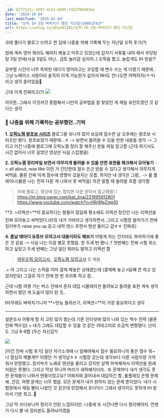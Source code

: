 ```yaml
---
_id: 8277121c-3597-4c51-8495-fd22769463ee
date: '2024-10-04'
last_modified: '2025-01-04'
title: "오픽 IH 3일 벼락치기 했던 지난달\U0001F92F"
url: https://velog.io/@hso07202/오픽-IH-3일-벼락치기-했던-지난달
---
```


코테 풀다가 블로그 쓰려고 켠 김에 나중을 위해 기록해 두는 지난달 오픽 후기(?)

원래 계속 영어 뭐라도 해야지 해놓고 미루고 있었는데 갑자기 서류를 내야 해서 우당탕탕 3일 만에(사실 3일도 아닌.. 금토 놀러감 심지어..) 오픽을 봤고..놀랍게도 IH 받음⁉️

공부할 시간이 너무 촉박한 데다가 영어라고는 코딩할 때 변수 쓰는 게 다였기 때문에..그냥 노베이스 사람이라 솔직히 이게 가능한가 싶어서 NH도 안나오면 어떡하지(ㅋㅋ)라고 생각 중이었음🫠

근데 이게 진짜라고(?)
![](https://velog.velcdn.com/images/hso07202/post/86d12702-6024-44bd-8ead-82dd18404dd0/image.png)

아무튼..그래서 이것저것 종합해서 나만의 공부법을 잘 찾았던 게 제일 포인트였던 것 같다는 생각

### 📕 나중을 위해 기록하는 공부했던..기억

**1. [오픽노잼 왕초보 시리즈](https://youtube.com/playlist?list=PL9Ieg7fw1BJJGtLAoCFrIL95fB-MnhYjm&si=Bq1j-vRr5S88gJY8)**
   블로그들 보니까 많이 보길래 접수한 날 오후에는 왕초보 시리즈만 봤다. 왕초보였기 때문에...ㅎ
   -> 보면서 돌려쓸 수 있을 만한 내용들 생각
   -> 그리고 이건 나중에 블로그에 오픽노잼 정리 잘 해주신 분들 파일 참고함
   (근데 여기서도 시간 없어서 너무 길었던 영상은 사실 스킵했음)
   
**2. 오픽노잼 정리파일 보면서 야무지게 돌려쓸 수 있을 만한 표현들 체크해서 모아놓기**
   -> all about, was like 이런 거 간단한데 점수 은근 받을 수 있다고 생각해서 야무지게 써먹음. 물론 진짜 이게 점수에 영향이 갔을지는 모름. 하지만 내 생각은 그럼..
   -> 롤 플레이나(물론 나는 전혀 다른 게 나와서 못 써먹음) 의견 말할 때 돌려쓸 흐름 생각함

> 아래 블로그, 영상에 있는 정리본 다운 받아서 참고했음!.!
> https://m.blog.naver.com/kat_lina/221895912801
> https://www.youtube.com/watch?v=HRr8feZmp10
   
**3. ⭐리액션⭐**이 중요하다는 말들이 많길래 평소에도 리액션 장인인 나는 리액션을 진짜 모아놓고 써먹었다.(라잌 내가 가비라고 생각하면서..그리고 시험장 들어가기 전에 킹키부츠 raise you up 듣고 내적 댄스 추면서 텐션 올리고 감ㅎㅎ 진짜로)

**4. 틈날 때마다 유튜브 모의고사 대충이라도 해보기**
어떻게 하는 건지라도 파악하기에 좋은 것 같음
   -> 사실 나는 이걸 별로 못했음. 한 두세 번 했나..? 첫번째는 진짜 시험 취소하고 싶었고 두세 번째는 그냥 일단 뭐라도 말하고 리액션 함

> [여우오픽 모의고사 ](https://youtube.com/playlist?list=PLQqxXrxA9EGj_XIfyp1zC8ADRxjamZVut&si=CxnzDtASS2cTNjNJ), [오픽노잼 모의고사](https://youtube.com/playlist?list=PL9Ieg7fw1BJL7dTSO3KnNE1fuz71WyX8j&si=t9ccvCG_GUSxtyuw) 로 해봄 


.+ 아 그리고 나는 스픽을 이미 결제 해놓은 상태였는데 (결제해 놓고 n달째 안 하고 있었지만요) 그걸로 자기 전에 한 번 프리톡 하고 잠..
   

근데 나름 여행 가는 버스 안에서 혼자 대답 시뮬레이션 돌려보고 돌려쓸 표현 계속 생각하면서 했던 게 도움이 많이 된 듯..

❗아무래도 벼락치기니까 **⭐만능 돌려쓰기, 리액션⭐**이 가장 중요하다고 생각

---

설문조사 어떻게 할 지 고민 많이 했는데
기존 인터넷에 많이 나와 있는 백수 전략 (물론 진짜 백수임) + 내가 그래도 대답할 수 있을 것 같은 카테고리로 조금씩 변형했다.
난이도 그냥 6-6함 (무슨 자신감?)

![](https://velog.velcdn.com/images/hso07202/post/d2e8527a-b66c-4c06-9582-c4bbb8cc89b2/image.gif)

[이건 진짜 시험 후기]
일단 자기소개때 나 일해야해서 점수 필요하니까 좋은 점수 줘~ 나 열심히 해볼게!!! 이랬던 거 생각남ㅎㅎ
시험장 갔는데 생각보다 다른 사람이랑 가까워서 민망했고..킹키부츠 노래로 텐션을 올리고 갔지만 살짝 머쓱해져서 리액션을 원래처럼은 못했다. 그리고 막상 하니까 머리가 새하얘지더라..
또 문제마다 내가 생각도 못 한 문제들이 나와서 멘붕이었고요? 어찌저찌 끌어내서 대답하긴 함..롤플레잉 은행 문제에..건강, 여행 문제는 너무 했음. 모든 문제가 내가 원하지 않는 문제 뿐이었다.
내가 시험장에서 제일 빨리 나왔던 것 같은데 민망해서 호다닥🙄
그래서 생각지도 못하게 IH 받아서 기분 최고..🙌

그냥 막 쓰다보니까 정리가 안된 느낌이지만..나중에 또 시간나면 다시 정리해야지. 언젠가 다시 볼 내 정리본도 올려놔야겠음